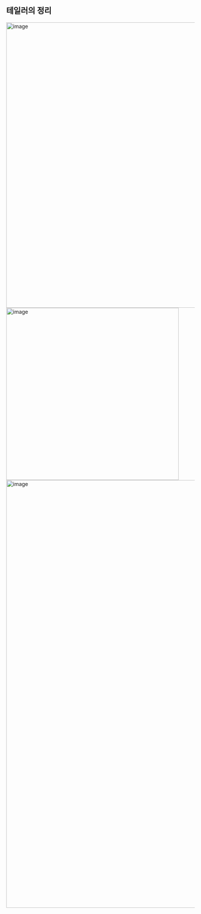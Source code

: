 ## 테일러의 정리 
<img width="764" alt="image" src="https://github.com/daeunni/Basic_matlab/assets/62705839/ef6fc398-0df8-4232-b82c-4c53b5571edd">

<img width="461" alt="image" src="https://github.com/daeunni/Basic_matlab/assets/62705839/8ef7b594-4821-4d74-a4a4-c3df3713a9f0">
<img width="1145" alt="image" src="https://github.com/daeunni/Basic_matlab/assets/62705839/8ee69e97-6066-4232-802f-fbcadab44ab6">
